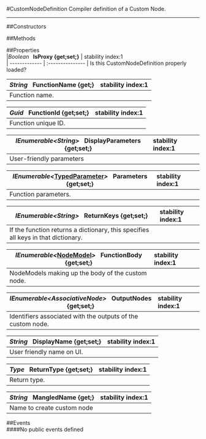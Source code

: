 #CustomNodeDefinition
  Compiler definition of a Custom Node. 

---
##Constructors 


##Methods  






##Properties  
|*Boolean* **&nbsp;&nbsp;IsProxy {get;set;}** |  stability index:1  
| ------------- | :--------------- 
|  Is this CustomNodeDefinition properly loaded? 


|*String* **&nbsp;&nbsp;FunctionName {get;}** |  stability index:1  
| ------------- | :--------------- 
|  Function name. 


|*Guid* **&nbsp;&nbsp;FunctionId {get;set;}** |  stability index:1  
| ------------- | :--------------- 
|  Function unique ID. 


|*IEnumerable<*String*>* **&nbsp;&nbsp;DisplayParameters {get;set;}** |  stability index:1  
| ------------- | :--------------- 
|  User-friendly parameters 


|*IEnumerable<*[TypedParameter](http://dynamods.github.io/DynamoAPI/Dynamo_Library/TypedParameter)*>* **&nbsp;&nbsp;Parameters {get;set;}** |  stability index:1  
| ------------- | :--------------- 
|  Function parameters. 


|*IEnumerable<*String*>* **&nbsp;&nbsp;ReturnKeys {get;set;}** |  stability index:1  
| ------------- | :--------------- 
|  If the function returns a dictionary, this specifies all keys in that dictionary. 


|*IEnumerable<*[NodeModel](http://dynamods.github.io/DynamoAPI/Dynamo_Models/NodeModel)*>* **&nbsp;&nbsp;FunctionBody {get;set;}** |  stability index:1  
| ------------- | :--------------- 
|  NodeModels making up the body of the custom node. 


|*IEnumerable<*AssociativeNode*>* **&nbsp;&nbsp;OutputNodes {get;set;}** |  stability index:1  
| ------------- | :--------------- 
|  Identifiers associated with the outputs of the custom node. 


|*String* **&nbsp;&nbsp;DisplayName {get;set;}** |  stability index:1  
| ------------- | :--------------- 
|  User friendly name on UI. 


|*Type* **&nbsp;&nbsp;ReturnType {get;set;}** |  stability index:1  
| ------------- | :--------------- 
|  Return type. 




|*String* **&nbsp;&nbsp;MangledName {get;}** |  stability index:1  
| ------------- | :--------------- 
|  Name to create custom node 



##Events  
####No public events defined

